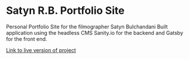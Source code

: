 
# Satyn R.B. Portfolio Site

Personal Portfolio Site for the filmographer Satyn Bulchandani
Built application using the headless CMS Sanity.io for the backend and Gatsby for the front end. 

[Link to live version of project](http://satynrb.netlify.app/)
